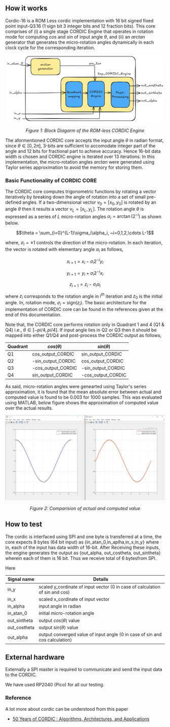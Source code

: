 <!---

This file is used to generate your project datasheet. Please fill in the information below and delete any unused
sections.

You can also include images in this folder and reference them in the markdown. Each image must be less than
512 kb in size, and the combined size of all images must be less than 1 MB.
-->

## How it works
Cordic-16 is a ROM Less cordic implementation with 16 bit signed fixed point input-Q3.16  (1 sign bit 3 integer bits and 12 fraction bits). This core comprises of (i) a single stage CORDIC Engine that operates in rotation mode for computing $cos$ and $sin$ of input angle $\theta$, and (ii) an $arctan$ generator that generates the micro-rotation angles dynamically in each clock cycle for the corresponding iteration.

<p align="center">
  <img src="Block_Diagram.png" alt="Block Diagarm of the ROM-less CORDIC Engine" width="800"/>
</p>
<p align="center"><em>Figure 1: Block Diagarm of the ROM-less CORDIC Engine</em></p>
   
The aformentioned CORDIC core accepts the input angle $\theta$ in radian format, since $\theta \in [0, 2\pi]$, 3-bits are sufficient to accomodate integer part of the angle and 12 bits for fractional part to achieve accuracy. Hence 16-bit data width is chosen and CORDIC engine is iterated over 13 iterations. In this implementation, the micro-rotation angles $arctan$ were generated using Taylor series approximation to avoid the memory for storing them.

### Basic Functionality of CORDIC CORE

The CORDIC core computes trigonometric functions by rotating a vector iteratively by breaking down the angle of rotation into a set of small pre-defined angles. If a two-dimensional vector $v_0=[x_0,y_0]$ is rotated by an angle $\theta$ then it results a vector $v_L=[x_L,y_L]$. The rotation angle $\theta$ is expressed as a series of $L$ micro-rotation angles $\alpha_i = \arctan(2^{-i})$ as shown below.


$$\theta = \sum_{i=0}^{L-1}\sigma_i\alpha_i, ~i=0,1,2,\cdots L-1$$
	
where, $\sigma_i=\pm1$ controls the direction of the micro-rotation. In each iteration, the vector is rotated with elementary angle $\alpha_i$ as follows, 

$$x_{i+1} = x_i-\sigma_i2^{-i}y_i$$

$$y_{i+1} = y_i+\sigma_i2^{-i}x_i$$

$$z_{i+1} = z_i-\sigma_i\alpha_i$$

where $z_i$ corresponds to the rotation angle in $i^{th}$ iteration and $z_0$ is the initial angle. In, rotation mode, $\sigma_i = \text{sign}(z_i)$. The basic architecture for the implementation of CORDIC core can be found in the references given at the end of this documentation.

Note that, the CORDIC core performs rotation only in Quadrant 1 and 4 (Q1 & Q4) i.e., $\theta \in [-pi/4 , pi/4]$. If input angle lies in Q2 or Q3 then it should be mapped into either Q1/Q4 and post-process the CORDIC output as follows,


|  Quadrant  | $cos(\theta)$        |   $sin(\theta)$    |
|------------|--------------        | -------------------|
|     Q1     | cos_output_CORDIC    | sin_output_CORDIC  |
|     Q2     | -sin_output_CORDIC   | cos_output_CORDIC  |
|     Q3     | -cos_output_CORDIC   | -sin_output_CORDIC | 
|     Q4     | sin_output_CORDIC    | -cos_output_CORDIC |


As said, micro-rotation angles were genearted using Taylor's series approximation, it is found that the mean absolute error between actual and computed value is found to be $0.003$ for $1000$ samples. This was evaluated using MATLAB, below figure shows the approximation of computed value over the actual results.

<p align="center">
  <img src="MATLAB_comparison_result.png" alt="Comparision of actual and computed value" width="800"/>
</p>
<p align="center"><em>Figure 2: Comparision of actual and computed value</em></p>

## How to test

The cordic is interfaced using SPI and one byte is transferred at a time, the core expects 8 bytes (64 bit input) as {in_atan_0,in_aplha,in_x,in_y} where in, each of the input has data width of 16-bit. After Receiving these inputs, the engine generates the output as {out_alpha, out_costheta, out_sintheta} wherein each of them is 16 bit. Thus we receive total of 6 bytesfrom SPI.

Here 


|  Signal name           | Details      |
|------------------------|------------  |
|     in_y               | scaled y_cordinate of input vector (0 in case of calculation of sin and cos)|
|     in_x               | scaled x_cordinate of input vector          |
|     in_alpha           | input angle in radian            |
|     in_atan_0          | initial micro-rotation angle             |
|     out_sintheta       | output $cos(\theta)$ value             |
|     out_costheta       | output $sin(\theta)$ value             |
|     out_alpha          | output converged value of input angle (0 in case of sin and cos calculation)             |


## External hardware

Externally a SPI master is required to communicate and send the input data to the CORDIC.

We have used RP2040 (Pico) for all our testing.


### Reference 

A lot more about cordic can be understood from this paper 
 * [50 Years of CORDIC : Algorithms, Architectures, and Applications](https://ieeexplore.ieee.org/document/5089431)
